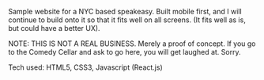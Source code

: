 Sample website for a NYC based speakeasy. Built mobile first, and I will continue to build onto it so that it fits well on all screens. (It fits well as is, but could have a better UX).

NOTE: THIS IS NOT A REAL BUSINESS. Merely a proof of concept. If you go to the Comedy Cellar and ask to go here, you will get laughed at. Sorry.

Tech used: HTML5, CSS3, Javascript (React.js)
